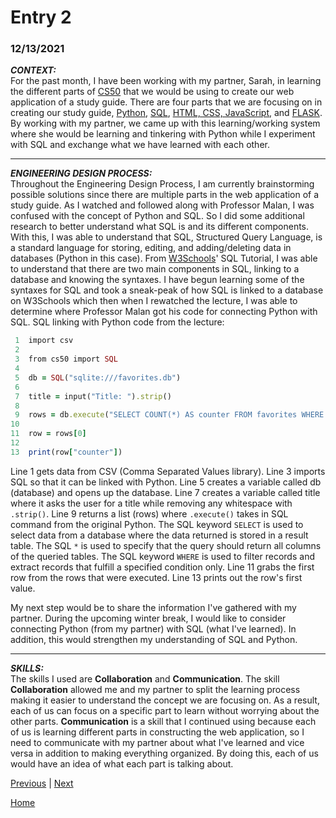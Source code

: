 # Entry 2
### 12/13/2021

***CONTEXT:***
<br>
For the past month, I have been working with my partner, Sarah, in learning the different parts of [CS50](https://cs50.harvard.edu/college/2021/fall/) that we would be using to create our web application of a study guide. There are four parts that we are focusing on in creating our study guide, [Python](https://cs50.harvard.edu/college/2021/fall/weeks/6/), [SQL](https://cs50.harvard.edu/college/2021/fall/weeks/7/), [HTML, CSS, JavaScript](https://cs50.harvard.edu/college/2021/fall/weeks/8/), and [FLASK](https://cs50.harvard.edu/college/2021/fall/weeks/9/). By working with my partner, we came up with this learning/working system where she would be learning and tinkering with Python while I experiment with SQL and exchange what we have learned with each other. 
_____
***ENGINEERING DESIGN PROCESS:***
<br>
Throughout the Engineering Design Process, I am currently brainstorming possible solutions since there are multiple parts in the web application of a study guide. As I watched and followed along with Professor Malan, I was confused with the concept of Python and SQL. So I did some additional research to better understand what SQL is and its different components. With this, I was able to understand that SQL, Structured Query Language, is a standard language for storing, editing, and adding/deleting data in databases (Python in this case). From [W3Schools](https://www.w3schools.com/sql/default.asp)' SQL Tutorial, I was able to understand that there are two main components in SQL, linking to a database and knowing the syntaxes. I have begun learning some of the syntaxes for SQL and took a sneak-peak of how SQL is linked to a database on W3Schools which then when I rewatched the lecture, I was able to determine where Professor Malan got his code for connecting Python with SQL. SQL linking with Python code from the lecture:

```ruby
 1  import csv 
 2  
 3  from cs50 import SQL
 4  
 5  db = SQL("sqlite:///favorites.db")
 6  
 7  title = input("Title: ").strip()
 8  
 9  rows = db.execute("SELECT COUNT(*) AS counter FROM favorites WHERE title LIKE ?", title)
10 
11  row = rows[0]
12
13  print(row["counter"])
```
Line 1 gets data from CSV (Comma Separated Values library). Line 3 imports SQL so that it can be linked with Python. Line 5 creates a variable called db (database) and opens up the database. Line 7 creates a variable called title where it asks the user for a title while removing any whitespace with `.strip()`. Line 9 returns a list (rows) where `.execute()` takes in SQL command from the original Python. The SQL keyword `SELECT` is used to select data from a database where the data returned is stored in a result table. The SQL `*` is used to specify that the query should return all columns of the queried tables. The SQL keyword `WHERE` is used to filter records and extract records that fulfill a specified condition only. Line 11 grabs the first row from the rows that were executed. Line 13 prints out the row's first value.

My next step would be to share the information I've gathered with my partner. During the upcoming winter break, I would like to consider connecting Python (from my partner) with SQL (what I've learned). In addition, this would strengthen my understanding of SQL and Python.

_____
***SKILLS:***
<br>
The skills I used are **Collaboration** and **Communication**. The skill **Collaboration** allowed me and my partner to split the learning process making it easier to understand the concept we are focusing on. As a result, each of us can focus on a specific part to learn without worrying about the other parts. **Communication** is a skill that I continued using because each of us is learning different parts in constructing the web application, so I need to communicate with my partner about what I've learned and vice versa in addition to making everything organized. By doing this, each of us would have an idea of what each part is talking about.

[Previous](entry01.md) | [Next](entry03.md)

[Home](../README.md)

